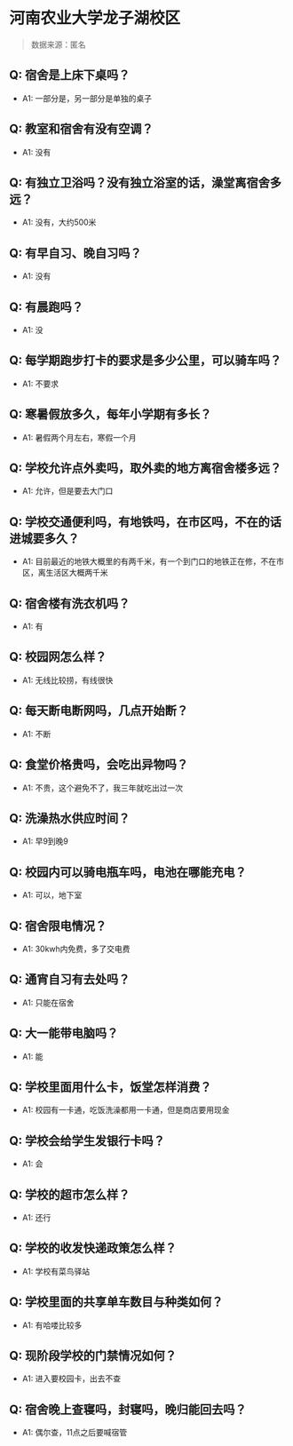 # 河南农业大学龙子湖校区

> 数据来源：匿名

## Q: 宿舍是上床下桌吗？

- A1: 一部分是，另一部分是单独的桌子

## Q: 教室和宿舍有没有空调？

- A1: 没有

## Q: 有独立卫浴吗？没有独立浴室的话，澡堂离宿舍多远？

- A1: 没有，大约500米

## Q: 有早自习、晚自习吗？

- A1: 没有

## Q: 有晨跑吗？

- A1: 没

## Q: 每学期跑步打卡的要求是多少公里，可以骑车吗？

- A1: 不要求

## Q: 寒暑假放多久，每年小学期有多长？

- A1: 暑假两个月左右，寒假一个月

## Q: 学校允许点外卖吗，取外卖的地方离宿舍楼多远？

- A1: 允许，但是要去大门口

## Q: 学校交通便利吗，有地铁吗，在市区吗，不在的话进城要多久？

- A1: 目前最近的地铁大概里的有两千米，有一个到门口的地铁正在修，不在市区，离生活区大概两千米

## Q: 宿舍楼有洗衣机吗？

- A1: 有

## Q: 校园网怎么样？

- A1: 无线比较捞，有线很快

## Q: 每天断电断网吗，几点开始断？

- A1: 不断

## Q: 食堂价格贵吗，会吃出异物吗？

- A1: 不贵，这个避免不了，我三年就吃出过一次

## Q: 洗澡热水供应时间？

- A1: 早9到晚9

## Q: 校园内可以骑电瓶车吗，电池在哪能充电？

- A1: 可以，地下室

## Q: 宿舍限电情况？

- A1: 30kwh内免费，多了交电费

## Q: 通宵自习有去处吗？

- A1: 只能在宿舍

## Q: 大一能带电脑吗？

- A1: 能

## Q: 学校里面用什么卡，饭堂怎样消费？

- A1: 校园有一卡通，吃饭洗澡都用一卡通，但是商店要用现金

## Q: 学校会给学生发银行卡吗？

- A1: 会

## Q: 学校的超市怎么样？

- A1: 还行

## Q: 学校的收发快递政策怎么样？

- A1: 学校有菜鸟驿站

## Q: 学校里面的共享单车数目与种类如何？

- A1: 有哈喽比较多

## Q: 现阶段学校的门禁情况如何？

- A1: 进入要校园卡，出去不查

## Q: 宿舍晚上查寝吗，封寝吗，晚归能回去吗？

- A1: 偶尔查，11点之后要喊宿管

